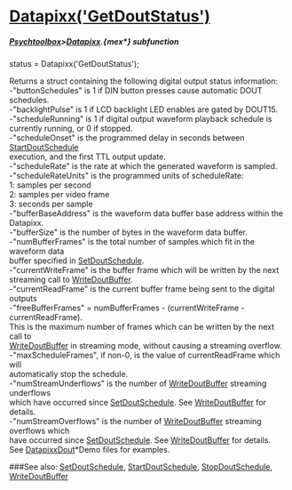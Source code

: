 # [Datapixx('GetDoutStatus')](Datapixx-GetDoutStatus) 
##### [Psychtoolbox](Psychtoolbox)>[Datapixx](Datapixx).{mex*} subfunction

status = Datapixx('GetDoutStatus');

Returns a struct containing the following digital output status information:  
-"buttonSchedules" is 1 if DIN button presses cause automatic DOUT schedules.  
-"backlightPulse" is 1 if LCD backlight LED enables are gated by DOUT15.  
-"scheduleRunning" is 1 if digital output waveform playback schedule is  
currently running, or 0 if stopped.  
-"scheduleOnset" is the programmed delay in seconds between [StartDoutSchedule](StartDoutSchedule)  
execution, and the first TTL output update.  
-"scheduleRate" is the rate at which the generated waveform is sampled.  
-"scheduleRateUnits" is the programmed units of scheduleRate:  
   1: samples per second  
   2: samples per video frame  
   3: seconds per sample  
-"bufferBaseAddress" is the waveform data buffer base address within the  
Datapixx.  
-"bufferSize" is the number of bytes in the waveform data buffer.  
-"numBufferFrames" is the total number of samples which fit in the waveform data  
buffer specified in [SetDoutSchedule](SetDoutSchedule).  
-"currentWriteFrame" is the buffer frame which will be written by the next  
streaming call to [WriteDoutBuffer](WriteDoutBuffer).  
-"currentReadFrame" is the current buffer frame being sent to the digital  
outputs  
-"freeBufferFrames" = numBufferFrames - (currentWriteFrame - currentReadFrame).  
This is the maximum number of frames which can be written by the next call to  
[WriteDoutBuffer](WriteDoutBuffer) in streaming mode, without causing a streaming overflow.  
-"maxScheduleFrames", if non-0, is the value of currentReadFrame which will  
automatically stop the schedule.  
-"numStreamUnderflows" is the number of [WriteDoutBuffer](WriteDoutBuffer) streaming underflows  
which have occurred since [SetDoutSchedule](SetDoutSchedule). See [WriteDoutBuffer](WriteDoutBuffer) for details.  
-"numStreamOverflows" is the number of [WriteDoutBuffer](WriteDoutBuffer) streaming overflows which  
have occurred since [SetDoutSchedule](SetDoutSchedule). See [WriteDoutBuffer](WriteDoutBuffer) for details.  
See [DatapixxDout](DatapixxDout)\*Demo files for examples.  
  


###See also:
[SetDoutSchedule](Datapixx-SetDoutSchedule), [StartDoutSchedule](Datapixx-StartDoutSchedule), [StopDoutSchedule](Datapixx-StopDoutSchedule), [WriteDoutBuffer](Datapixx-WriteDoutBuffer)
